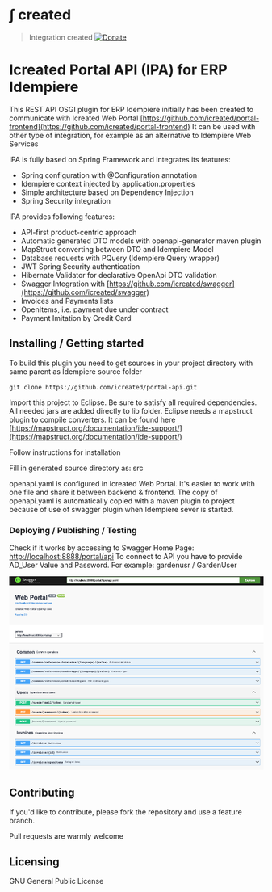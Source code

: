# &int; created 
> Integration created
[![Donate](https://img.shields.io/badge/Donate-PayPal-green.svg)](https://www.paypal.com/cgi-bin/webscr?cmd=_s-xclick&hosted_button_id=7TYVAGLZ7XATQ&source=url) 

# Icreated Portal API (IPA) for ERP Idempiere
> 

This REST API OSGI plugin for ERP Idempiere initially has been created to communicate with Icreated Web Portal 
[https://github.com/icreated/portal-frontend](https://github.com/icreated/portal-frontend) 
It can be used with other type of integration, for example as an alternative to Idempiere Web Services

IPA is fully based on Spring Framework and integrates its features:

*   Spring configuration with @Configuration annotation
*	Idempiere context injected by application.properties
*	Simple architecture based on Dependency Injection
*	Spring Security integration
 


IPA provides following features:

*	API-first product-centric approach 
*	Automatic generated DTO models with openapi-generator maven plugin
*	MapStruct converting between DTO and Idempiere Model
*	Database requests with PQuery (Idempiere Query wrapper) 
*	JWT Spring Security authentication
*   Hibernate Validator for declarative OpenApi DTO validation
*	Swagger Integration with [https://github.com/icreated/swagger](https://github.com/icreated/swagger) 
*	Invoices and Payments lists
*	OpenItems, i.e. payment due under contract
*	Payment Imitation by Credit Card



## Installing / Getting started

To build this plugin you need to get sources in your project directory with same parent as Idempiere source folder

```shell
git clone https://github.com/icreated/portal-api.git
```
Import this project to Eclipse.
Be sure to satisfy all required dependencies. All needed jars are added directly to lib folder.
Eclipse needs a mapstruct plugin to compile converters. It can be found here [https://mapstruct.org/documentation/ide-support/](https://mapstruct.org/documentation/ide-support/) 

Follow instructions for installation

Fill in generated source directory as: src

openapi.yaml is configured in Icreated Web Portal. It's easier to work with one file and share it between backend & frontend. 
The copy of openapi.yaml is automatically copied with a maven plugin to project because of use of swagger plugin when Idempiere sever is started.

### Deploying / Publishing / Testing
Check if it works by accessing to Swagger Home Page:
[http://localhost:8888/portal/api](http://localhost:8888/portal/api) 
To connect to API you have to provide AD_User Value and Password. For example: gardenusr / GardenUser

!["Swagger UI"](Swagger_UI.png "Swagger UI") 


## Contributing

If you'd like to contribute, please fork the repository and use a feature
branch. 

Pull requests are warmly welcome


## Licensing

GNU General Public License
